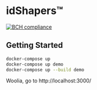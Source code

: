 # idShapers™

[![BCH compliance](https://bettercodehub.com/edge/badge/odysseyhack/idshapers?branch=master&token=af656f5a0898fd7449571b51ed28933fa9cacf56)](https://bettercodehub.com/)

## Getting Started
```bash
docker-compose up
docker-compose up demo
docker-compose up --build demo
```

Woolia, go to http://localhost:3000/
